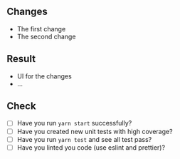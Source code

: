 ## Changes
- The first change
- The second change

## Result

- UI for the changes
- ...

## Check

* [ ] Have you run `yarn start` successfully?
* [ ] Have you created new unit tests with high coverage?
* [ ] Have you run `yarn test` and see all test pass?
* [ ] Have you linted you code (use eslint and prettier)?
